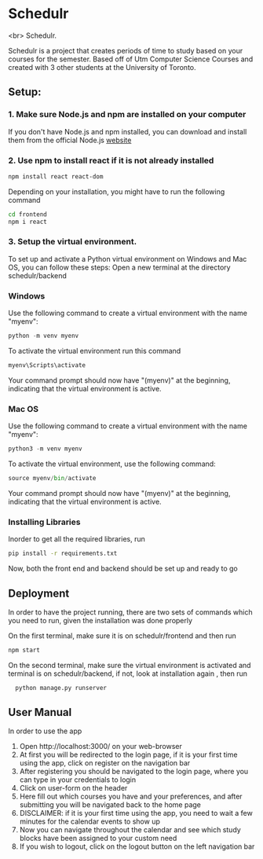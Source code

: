 # Schedulr
&lt;br> Schedulr.

Schedulr is a project that creates periods of time to study based on your courses for the semester. Based off of Utm Computer Science Courses and created with 3 other students at the University of Toronto.

## Setup:
  ### 1. Make sure Node.js and npm are installed on your computer
   If you don't have Node.js and npm installed, you can download and install them from the official Node.js [website](https://nodejs.org/en/)
  ### 2. Use npm to install react if it is not already installed
   ```bash
   npm install react react-dom
   ```
   Depending on your installation, you might have to run the following command
   ```bash
   cd frontend
   npm i react
   ```
   
  ### 3. Setup the virtual environment. 
  To set up and activate a Python virtual environment on Windows and Mac OS, you can follow these steps:
  Open a new terminal at the directory schedulr/backend
  
  ### Windows
  Use the following command to create a virtual environment with the name "myenv":
  
  ```python
  python -m venv myenv
  ```
  To activate the virtual environment run this command
  ```python
  myenv\Scripts\activate
  ```
  Your command prompt should now have "(myenv)" at the beginning, indicating that the virtual environment is active.
  
  ### Mac OS
  Use the following command to create a virtual environment with the name "myenv":
  
  ```python
  python3 -m venv myenv
  ```

  To activate the virtual environment, use the following command:
  ```python
  source myenv/bin/activate
  ```
  Your command prompt should now have "(myenv)" at the beginning, indicating that the virtual environment is active.

  ### Installing Libraries
  Inorder to get all the required libraries, run
  ```bash
  pip install -r requirements.txt
  ```
  
  Now, both the front end and backend should be set up and ready to go

## Deployment

In order to have the project running, there are two sets of commands which you need to run, given the installation was done properly

On the first terminal, make sure it is on schedulr/frontend and then run 
```bash
npm start
```

On the second terminal, make sure the virtual environment is activated and terminal is on schedulr/backend, if not, look at installation again , then run
```python	
  python manage.py runserver
```

  
##  User Manual
In order to use the app
  1. Open http://localhost:3000/ on your web-browser
  2. At first you will be redirected to the login page, if it is your first time using the app, click on register on the navigation bar
  3. After registering you should be navigated to the login page, where you can type in your credentials to login 
  4. Click on user-form on the header
  5. Here fill out which courses you have and your preferences, and after submitting you will be navigated back to the home page
  6. DISCLAIMER: if it is your first time using the app, you need to wait a few minutes for the calendar events to show up
  7. Now you can navigate throughout the calendar and see which study blocks have been assigned to your custom need
  8. If you wish to logout, click on the logout button on the left navigation bar

